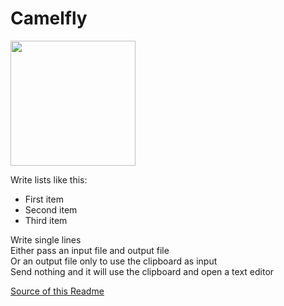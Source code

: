 # Camelfly  

<img src="https://i.imgur.com/qpTh2P5.jpg" width="200">

Write lists like this:
* First item
* Second item
* Third item

Write single lines  
Either pass an input file and output file  
Or an output file only to use the clipboard as input  
Send nothing and it will use the clipboard and open a text editor  

[Source of this Readme](https://github.com/madprops/camelfly/blob/main/readme.cf)
